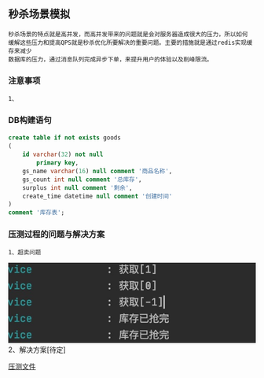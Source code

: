## 秒杀场景模拟
    秒杀场景的特点就是高并发，而高并发带来的问题就是会对服务器造成很大的压力，所以如何
    缓解这些压力和提高QPS就是秒杀优化所要解决的重要问题。主要的措施就是通过redis实现缓存来减少
    数据库的压力，通过消息队列完成异步下单，来提升用户的体验以及削峰限流。
    
### 注意事项
    1、
    
    
### DB构建语句
```sql
create table if not exists goods
(
	id varchar(32) not null
		primary key,
	gs_name varchar(16) null comment '商品名称',
	gs_count int null comment '总库存',
	surplus int null comment '剩余',
	create_time datetime null comment '创建时间'
)
comment '库存表';
```    

### 压测过程的问题与解决方案
    1、超卖问题
![avatar](./src/main/resources/static/压测result.jpg)
    2、解决方案[待定]
    
    
[压测文件](./src/main/resources/static/压测jmeter请求.jmx)
